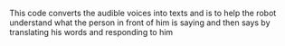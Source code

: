 This code converts the audible voices into texts and is to help the robot understand what the person in front of him is saying and then says by translating his words and responding to him
